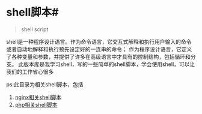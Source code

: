 # shell脚本#
> shell script
> 
shell是一种程序设计语言。作为命令语言，它交互式解释和执行用户输入的命令或者自动地解释和执行预先设定好的一连串的命令；
作为程序设计语言，它定义了各种变量和参数，并提供了许多在高级语言中才具有的控制结构，包括循环和分支。
此版本库是我学习shell，写的一些简单的shell脚本，学会使用shell，可以让我们的工作省心很多

ps:此目录为相关shell脚本，包括

1. [nginx相关shell脚本](nginx)
2. [php相关shell脚本](php)